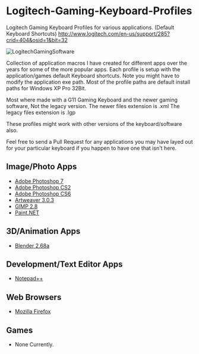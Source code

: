 Logitech-Gaming-Keyboard-Profiles
=================================

Logitech Gaming Keyboard Profiles for various applications. (Default Keyboard Shortcuts)
http://www.logitech.com/en-us/support/285?crid=404&osid=1&bit=32

![LogitechGamingSoftware](https://raw.github.com/Metallicow/Logitech-Gaming-Keyboard-Profiles/master/LogitechGamingSoftware.png)

Collection of application macros I have created for different apps over the years for some of the more popular apps.
Each profile is setup with the application/games default Keyboard shortcuts.
Note you might have to modify the application exe path.
Most of the profile paths are default install paths for Windows XP Pro 32Bit.

Most where made with a G11 Gaming Keyboard and the newer gaming software, Not the legacy version.
The newer files extension is .xml
The legacy files extension is .lgp

These profiles might work with other versions of the keyboard/software also.

Feel free to send a Pull Request for any applications you may have layed out for your particular keyboard if you happen to have one that isn't here.


Image/Photo Apps
----------------
 * [Adobe Photoshop 7](http://www.adobe.com/)
 * [Adobe Photoshop CS2](http://www.adobe.com/)
 * [Adobe Photoshop CS6](http://www.adobe.com/)
 * [Artweaver 3.0.3](http://www.artweaver.de/en)
 * [GIMP 2.8](http://www.gimp.org/)
 * [Paint.NET](http://www.getpaint.net/)

3D/Animation Apps
-----------------
 * [Blender 2.68a](http://www.blender.org/)

Development/Text Editor Apps
----------------------------
 * [Notepad++](http://notepad-plus-plus.org/)

Web Browsers
------------
 * [Mozilla Firefox](http://www.mozilla.org/en-US/firefox/new/)

Games
-----
 * None Currently.

